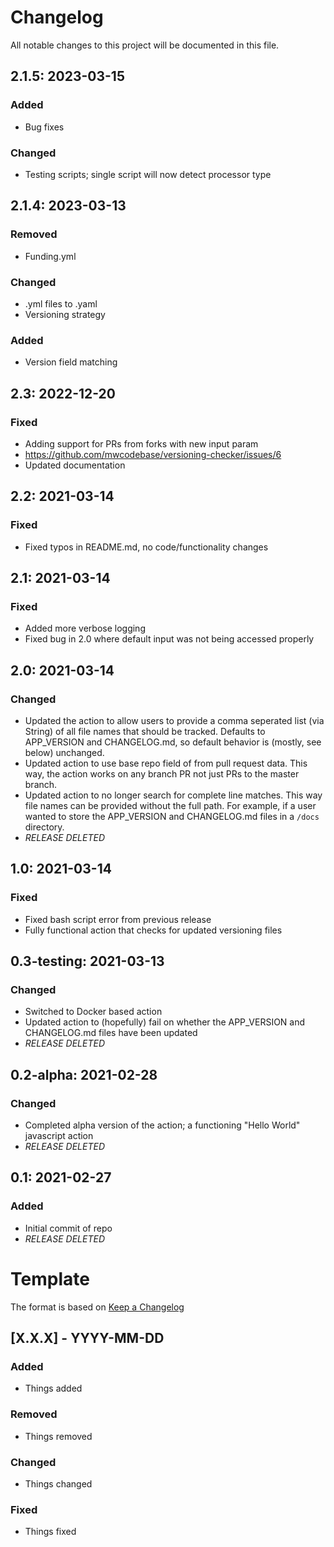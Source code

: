 # Changelog

All notable changes to this project will be documented in this file.

## 2.1.5: 2023-03-15
### Added
- Bug fixes

### Changed
- Testing scripts; single script will now detect processor type

## 2.1.4: 2023-03-13
### Removed
- Funding.yml

### Changed
- .yml files to .yaml
- Versioning strategy

### Added
- Version field matching

## 2.3: 2022-12-20
### Fixed
- Adding support for PRs from forks with new input param
 - https://github.com/mwcodebase/versioning-checker/issues/6
- Updated documentation

## 2.2: 2021-03-14
### Fixed
- Fixed typos in README.md, no code/functionality changes

## 2.1: 2021-03-14
### Fixed
- Added more verbose logging
- Fixed bug in 2.0 where default input was not being accessed properly

## 2.0: 2021-03-14
### Changed
- Updated the action to allow users to provide a comma seperated list (via String) of all file names that should be tracked. Defaults to APP_VERSION and CHANGELOG.md, so default behavior is (mostly, see below) unchanged.
- Updated action to use base repo field of from pull request data. This way, the action works on any branch PR not just PRs to the master branch.
- Updated action to no longer search for complete line matches. This way file names can be provided without the full path. For example, if a user wanted to store the APP_VERSION and CHANGELOG.md files in a `/docs` directory.
 - *RELEASE DELETED*

## 1.0: 2021-03-14
### Fixed
- Fixed bash script error from previous release
- Fully functional action that checks for updated versioning files

## 0.3-testing: 2021-03-13
### Changed
- Switched to Docker based action
- Updated action to (hopefully) fail on whether the APP_VERSION and CHANGELOG.md files have been updated
 - *RELEASE DELETED*

## 0.2-alpha: 2021-02-28
### Changed
- Completed alpha version of the action; a functioning "Hello World" javascript action
 - *RELEASE DELETED*

## 0.1: 2021-02-27
### Added
- Initial commit of repo
 - *RELEASE DELETED*

# Template

The format is based on [Keep a Changelog](https://keepachangelog.com/en/1.0.0/)

## [X.X.X] - YYYY-MM-DD
### Added 
- Things added

### Removed
- Things removed

### Changed
- Things changed

### Fixed
- Things fixed